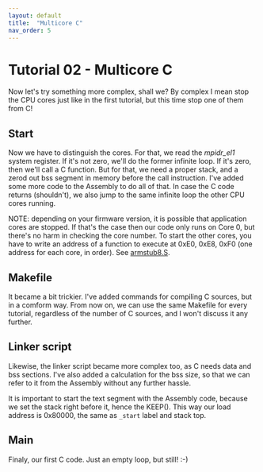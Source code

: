 ```yaml
---
layout: default
title:  "Multicore C"
nav_order: 5
---
```


Tutorial 02 - Multicore C
=========================

Now let's try something more complex, shall we? By complex I mean stop the CPU cores just like in the first tutorial,
but this time stop one of them from C!

Start
-----

Now we have to distinguish the cores. For that, we read the *mpidr_el1* system register. If it's not zero, we'll
do the former infinite loop. If it's zero, then we'll call a C function. But for that, we need a proper stack, and a
zerod out bss segment in memory before the call instruction. I've added some more code to the Assembly to do all of
that. In case the C code returns (shouldn't), we also jump to the same infinite loop the other CPU cores running.

NOTE: depending on your firmware version, it is possible that application cores are stopped. If that's the case then
our code only runs on Core 0, but there's no harm in checking the core number. To start the other cores, you have to
write an address of a function to execute at 0xE0, 0xE8, 0xF0 (one address for each core, in order). See [armstub8.S](https://github.com/raspberrypi/tools/blob/master/armstubs/armstub8.S#L129).

Makefile
--------

It became a bit trickier. I've added commands for compiling C sources, but in a comform way. From now on, we
can use the same Makefile for every tutorial, regardless of the number of C sources, and I won't discuss it any
further.

Linker script
-------------

Likewise, the linker script became more complex too, as C needs data and bss sections. I've also added a calculation
for the bss size, so that we can refer to it from the Assembly without any further hassle.

It is important to start the text segment with the Assembly code, because we set the stack right before it, hence
the KEEP(). This way our load address is 0x80000, the same as `_start` label and stack top.

Main
----

Finaly, our first C code. Just an empty loop, but still! :-)
